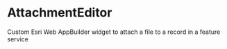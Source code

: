 # AttachmentEditor
Custom Esri Web AppBuilder widget to attach a file to a record in a feature service
